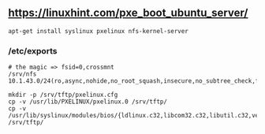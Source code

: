 ## https://linuxhint.com/pxe_boot_ubuntu_server/

```
apt-get install syslinux pxelinux nfs-kernel-server
```

### /etc/exports
```
# the magic => fsid=0,crossmnt
/srv/nfs 10.1.43.0/24(ro,async,nohide,no_root_squash,insecure,no_subtree_check,fsid=0,crossmnt)
```

```
mkdir -p /srv/tftp/pxelinux.cfg
cp -v /usr/lib/PXELINUX/pxelinux.0 /srv/tftp/
cp -v /usr/lib/syslinux/modules/bios/{ldlinux.c32,libcom32.c32,libutil.c32,vesamenu.c32} /srv/tftp/
```
